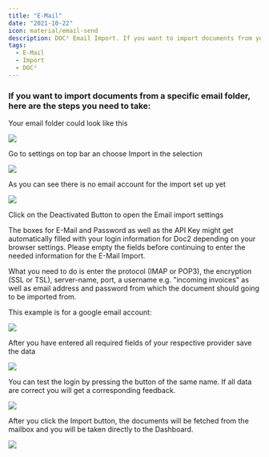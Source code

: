 ```yaml
---
title: "E-Mail"
date: "2021-10-22"
icon: material/email-send
description: DOC² Email Import. If you want to import documents from your email inbox automatically, here are the steps you need to take.
tags:
  - E-Mail
  - Import
  - DOC²
---
```


### If you want to import documents from a specific email folder, here are the steps you need to take:

Your email folder could look like this

![](/_images/doc2/AllImportOptions_Email_Folder.png)


Go to settings on top bar an choose Import in the selection

![](/_images/doc2/AllImportOptions_Email_1.png)

As you can see there is no email account for the import set up yet

![](/_images/doc2/AllImportOptions_Email_2.png)

Click on the Deactivated Button to open the Email import settings

The boxes for E-Mail and Password as well as the API Key might get automatically filled with your login information for Doc2 depending on your browser settings. Please empty the fields before continuing to enter the needed information for the E-Mail Import.

What you need to do is enter the protocol (IMAP or POP3), the encryption (SSL or TSL), server-name, port, a username e.g. "incoming invoices" as well as email address and password from which the document should going to be imported from.

This example is for a google email account:

![](/_images/doc2/AllImportOptions_Email_3.png)

After you have entered all required fields of your respective provider save the data

![](/_images/doc2/AllImportOptions_Email_4.png)

You can test the login by pressing the button of the same name. If all data are correct you will get a corresponding feedback.

![](/_images/doc2/AllImportOptions_Email_5.png)

After you click the Import button, the documents will be fetched from the mailbox and you will be taken directly to the Dashboard.

![](/_images/doc2/AllImportOptions_Email_6.png)
